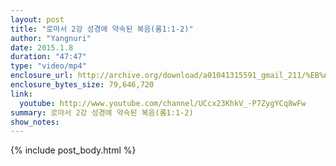 ```yaml
---
layout: post
title: "로마서 2강 성경에 약속된 복음(롬1:1-2)"
author: "Yangnuri"
date: 2015.1.8
duration: "47:47"
type: "video/mp4"
enclosure_url: http://archive.org/download/a01041315591_gmail_211/%EB%A1%9C%EB%A7%88%EC%84%9C%202%EA%B0%95%20%EC%84%B1%EA%B2%BD%EC%97%90%20%EC%95%BD%EC%86%8D%EB%90%9C%20%EB%B3%B5%EC%9D%8C%28%EB%A1%AC1_1-.mp4
enclosure_bytes_size: 79,646,720 
link:
  youtube: http://www.youtube.com/channel/UCcx23KhkV_-P7ZygYCq8wFw
summary: 로마서 2강 성경에 약속된 복음(롬1:1-2) 
show_notes:
---
```


{% include post_body.html %}
